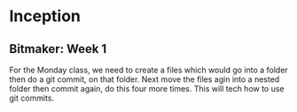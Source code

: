 # Inception
## Bitmaker: Week 1

For the Monday class, we need to create a files which would go into a folder then do a git commit, on that folder. Next move the files agin into a nested folder then commit again, do this four more times. This will tech how to use git commits.
